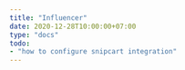 ```yaml
---
title: "Influencer"
date: 2020-12-28T10:00:00+07:00
type: "docs"
todo:
- "how to configure snipcart integration"
---
```

